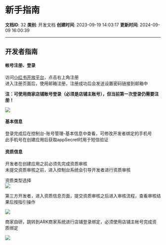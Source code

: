# 新手指南

**文档ID**: 32
**类别**: 开发文档
**创建时间**: 2023-09-19 14:03:17
**更新时间**: 2024-09-09 16:00:39

---

## 开发者指南

#### 帐号注册、登录

访问[小红书开放平台](https://open.xiaohongshu.com/)，点击右上角注册  
进入注册页面后，使用邮箱注册，注册成功后会发送设置密码链接到邮箱中

**注：可使用商家店铺账号登录（必须是店铺主账号），但当前第一次登录仍需要注册！**

![](https://picasso-static.xiaohongshu.com/fe-platform/fddd12416545f8b1343048b8f8d2a11db25cc57e/register.png)

#### 基本信息

登录完成后在控制台-账号管理-基本信息中查看，可修改开发者绑定的手机号  
此手机号在创建应用后获取appSecret时用于短信验证

#### 资质信息

开发者在创建应用之前必须先完成资质审核  
未提交资质审核之前，进入控制台系统会引导开发者进行资质审核

资质类型选择  
![](https://picasso-static.xiaohongshu.com/fe-platform/dbe8dcf921e929b243854290d70bc2ce7fd2d8b1/init.png)

第三方开发者，进入资质信息页面，提交资质审核之后进入审核流程，查看审核结果后按指引操作

![](https://picasso-static.xiaohongshu.com/fe-platform/23c1236c101f3922b49f1ce87131da97d9a44ed6.jpg)

商家自研，跳转到ARK商家系统进行店铺登录绑定，必须使用店铺主帐号完成资质绑定

![](https://picasso-static.xiaohongshu.com/fe-platform/cd9361e41acf17b51d670f56beb33ec3637a98bf.jpg)